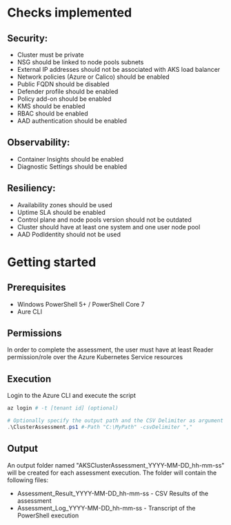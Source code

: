 # Checks implemented

## Security:
- Cluster must be private
- NSG should be linked to node pools subnets
- External IP addresses should not be associated with AKS load balancer 
- Network policies (Azure or Calico) should be enabled
- Public FQDN should be disabled
- Defender profile should be enabled
- Policy add-on should be enabled
- KMS should be enabled
- RBAC should be enabled
- AAD authentication should be enabled

## Observability:
- Container Insights should be enabled
- Diagnostic Settings should be enabled
  
## Resiliency:
- Availability zones should be used
- Uptime SLA should be enabled
- Control plane and node pools version should not be outdated
- Cluster should have at least one system and one user node pool
- AAD PodIdentity should not be used

# Getting started

## Prerequisites
- Windows PowerShell 5+ / PowerShell Core 7
- Aure CLI 

## Permissions
In order to complete the assessment, the user must have at least Reader permission/role over the Azure Kubernetes Service resources

## Execution
Login to the Azure CLI and execute the script

```powershell
az login # -t [tenant id] (optional)

# Optionally specify the output path and the CSV Delimiter as argument
.\ClusterAssessment.ps1 #-Path "C:\MyPath" -csvDelimiter ","

```

## Output 
An output folder named "AKSClusterAssessment_YYYY-MM-DD_hh-mm-ss" will be created for each assessment execution. The folder will contain the following files:

- Assessment_Result_YYYY-MM-DD_hh-mm-ss - CSV Results of the assessment
- Assessment_Log_YYYY-MM-DD_hh-mm-ss - Transcript of the PowerShell execution
